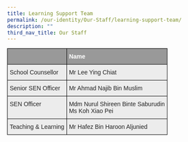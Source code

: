 ```yaml
---
title: Learning Support Team
permalink: /our-identity/Our-Staff/learning-support-team/
description: ""
third_nav_title: Our Staff
---
```


<style type="text/css">
.tg  {border-collapse:collapse;border-spacing:0;margin:0px auto;}
.tg td{border-color:black;border-style:solid;border-width:1px;font-family:Arial, sans-serif;font-size:14px;
  overflow:hidden;padding:10px 5px;word-break:normal;}
.tg th{border-color:black;border-style:solid;border-width:1px;font-family:Arial, sans-serif;font-size:14px;
  font-weight:normal;overflow:hidden;padding:10px 5px;word-break:normal;}
.tg .tg-emg8{background-color:#ECECEC;color:#222;text-align:left;vertical-align:top}
.tg .tg-2hhi{background-color:#999;color:#FFF;font-weight:bold;text-align:left;vertical-align:top}
</style>
<table class="tg">
<tbody>
  <tr>
    <td class="tg-2hhi"></td>
    <td class="tg-2hhi"><span style="color:#FFF;background-color:#999">Name</span></td>
  </tr>
  <tr>
    <td class="tg-emg8">School Counsellor</td>
    <td class="tg-emg8">Mr Lee Ying Chiat<br></td>
  </tr>
  <tr>
    <td class="tg-emg8">Senior SEN Officer</td>
    <td class="tg-emg8">Mr Ahmad Najib Bin Muslim</td>
  </tr>
  <tr>
    <td class="tg-emg8">SEN Officer</td>
    <td class="tg-emg8">Mdm Nurul Shireen Binte Saburudin<br>Ms Koh Xiao Pei</td>
  </tr>
  <tr>
    <td class="tg-emg8">Teaching &amp; Learning</td>
    <td class="tg-emg8">Mr Hafez Bin Haroon Aljunied</td>
  </tr>
</tbody>
</table>